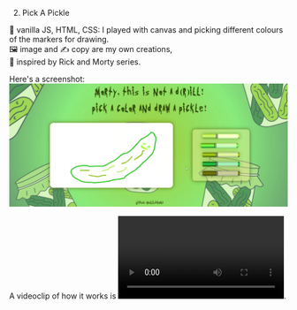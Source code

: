 2. Pick A Pickle<br>

💽 vanilla JS, HTML, CSS: I played with canvas and picking different colours of the markers for drawing.<br>
🖼 image and ✍ copy are my own creations,<br>
🥒 inspired by Rick and Morty series.<br>

Here's a screenshot:
![Pick A Pickle](https://github.com/NullishKoala/Portfolio/blob/master/2.%20Pick%20a%20Pickle/PickAPickle.png)

A videoclip of how it works is ![here](https://github.com/NullishKoala/Portfolio/blob/master/2.%20Pick%20a%20Pickle/PickAPickle.mp4).
